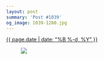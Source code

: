 ```yaml
---
layout: post
summary: 'Post #1039'
og_image: 1039-1280.jpg
---
```


<div class="post">
 <time>
  <a href="/1039">
   {{ page.date | date: "%B %-d, %Y" }}
  </a>
 </time>
 <a href="/1039">
  <figure data-taken="12/3/2019">
   <img sizes="(min-width: 700px) 50vw, calc(100vw - 2rem)" src="{{ site.assets_url }}/1039-640.jpg" srcset="{{ site.assets_url }}/1039-320.jpg 320w, {{ site.assets_url }}/1039-640.jpg 640w, {{ site.assets_url }}/1039-960.jpg 960w, {{ site.assets_url }}/1039-1280.jpg 1280w"/>
  </figure>
 </a>
</div>
